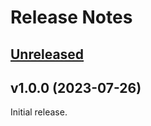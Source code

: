 # Release Notes

## [Unreleased](https://github.com/laravel/package-template/compare/v1.0.0...1.x)

## v1.0.0 (2023-07-26)

Initial release.
